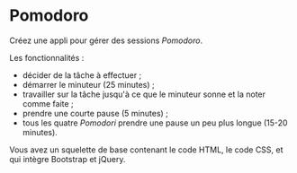 # Pomodoro

Créez une appli pour gérer des sessions _Pomodoro_.

Les fonctionnalités :

* décider de la tâche à effectuer ;
* démarrer le minuteur (25 minutes) ;
* travailler sur la tâche jusqu'à ce que le minuteur sonne et la noter comme faite ;
* prendre une courte pause (5 minutes) ;
* tous les quatre _Pomodori_ prendre une pause un peu plus longue (15-20 minutes).

Vous avez un squelette de base contenant le code HTML, le code CSS, et qui intègre Bootstrap et jQuery.
